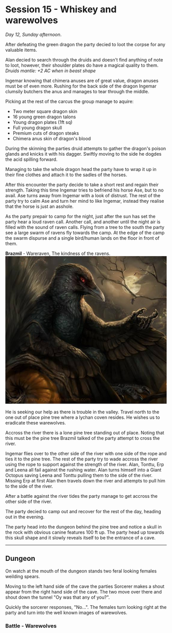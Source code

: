 # Session 15 - Whiskey and warewolves

*Day 12, Sunday afternoon*.

After defeating the green dragon the party decied to loot the corpse for any valuable items.

Alan decied to search through the druids and doesn't find anything of note to loot, however, their shoulder plates do have a magical quality to them. *Druids mantle: +2 AC when in beast shape*

Ingemar knowing that chimera anuses are of great value, dragon anuses must be of even more. Rushing for the back side of the dragon Ingemar clumsily butchers the anus and manages to tear through the middle.

Picking at the rest of the carcus the group manage to aquire:

* Two meter square dragon skin
* 16 young green dragon talons
* Young dragon plates (1ft sq)
* Full young dragon skull
* Premium cuts of dragon steaks
* Chimera anus skin of dragon's blood

During the skinning the parties druid attempts to gather the dragon's poison glands and knicks it with his dagger. Swiftly moving to the side he dogdes the acid spilling forward.

Managing to take the whole dragon head the party have to wrap it up in their fine clothes and attach it to the sadles of the horses.

After this encounter the party decide to take a short rest and regain their strength. Taking this time Ingemar tries to befriend his horse Ase, but to no avail. Ase turns away from Ingemar with a look of distrust. The rest of the party try to calm Ase and turn her mind to like Ingemar, instead they realise that the horse is just an asshole.

As the party prepair to camp for the night, just after the sun has set the party hear a loud raven call. Another call, and another until the night air is filled with the sound of raven calls. Flying from a tree to the south the party see a large swarm of ravens fly towards the camp. At the edge of the camp the swarm dispurse and a single bird/human lands on the floor in front of them.

**Brazmil** - Wareraven, The kindness of the ravens.
![Brazmil](images/characters/Brazmil.jpg)

He is seeking our help as there is trouble in the valley. Travel north to the one out of place pine tree where a lychan coven resides. He wishes us to eradicate these warewolves.

Accross the river there is a lone pine tree standing out of place. Noting that this must be the pine tree Brazmil talked of the party attempt to cross the river.

Ingemar flies over to the other side of the river with one side of the rope and ties it to the pine tree. The rest of the party try to wade accross the river using the rope to support against the strength of the river. Alan, Tonttu, Erp and Leena all fail against the rushing water. Alan turns himself into a Giant Octopus saving Leena and Tonttu pulling them to the side of the river. Missing Erp at first Alan then travels down the river and attempts to pull him to the side of the river.

After a battle against the river tides the party manage to get accross the other side of the river.

The party decied to camp out and recover for the rest of the day, heading out in the evening.

The party head into the dungeon behind the pine tree and notice a skull in the rock with obvious canine features 100 ft up. The party head up towards this skull shape and it slowly reveals itself to be the entrance of a cave.

---

## Dungeon

On watch at the mouth of the dungeon stands two feral looking females weilding spears.

Moving to the left hand side of the cave the parties Sorcerer makes a shout appear from the right hand side of the cave. The two move over there and shout down the tunnel "Oy was that any of you?".

Quickly the sorcerer responses, "No...". The females turn looking right at the party and turn into the well known images of warewolves.

### Battle - Warewolves

